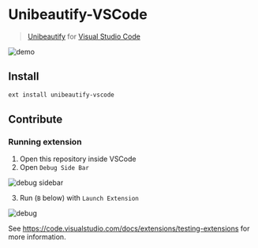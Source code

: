 # Unibeautify-VSCode

> [Unibeautify](https://unibeautify.com/) for [Visual Studio Code](https://code.visualstudio.com/)

![demo](https://user-images.githubusercontent.com/1885333/37237670-0f06fcde-23ed-11e8-9200-4d2089323fe1.gif)

## Install

```bash
ext install unibeautify-vscode
```

## Contribute

### Running extension

1. Open this repository inside VSCode
2. Open `Debug Side Bar`

![debug sidebar](https://msdnshared.blob.core.windows.net/media/2016/10/image364.png)

3. Run (`B` below) with `Launch Extension`

![debug](https://code.visualstudio.com/assets/docs/editor/debugging/debugging_hero.png)

See https://code.visualstudio.com/docs/extensions/testing-extensions for more information.